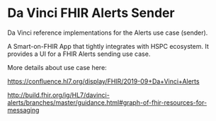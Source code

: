 Da Vinci FHIR Alerts Sender
===============
Da Vinci reference implementations for the Alerts use case (sender).

A Smart-on-FHIR App that tightly integrates with HSPC ecosystem.
It provides a UI for a FHIR Alerts sending use case.

More details about use case here:

https://confluence.hl7.org/display/FHIR/2019-09+Da+Vinci+Alerts

http://build.fhir.org/ig/HL7/davinci-alerts/branches/master/guidance.html#graph-of-fhir-resources-for-messaging
